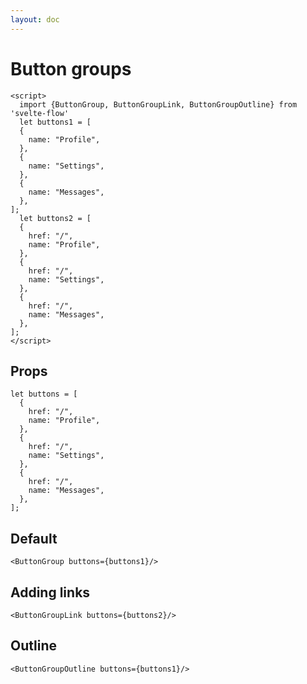 ```yaml
---
layout: doc
---
```


<script>
  import {ButtonGroup, ButtonGroupLink, ButtonGroupOutline} from 'svelte-flow'
  let buttons1 = [
  {
    name: "Profile",
  },
  {
    name: "Settings",
  },
  {
    name: "Messages",
  },
];
  let buttons2 = [
  {
    href: "/",
    name: "Profile",
  },
  {
    href: "/",
    name: "Settings",
  },
  {
    href: "/",
    name: "Messages",
  },
];
</script>


<h1 class="text-3xl w-full mb-8 text-gray-900 dark:text-white">Button groups</h1>

```svelte
<script>
  import {ButtonGroup, ButtonGroupLink, ButtonGroupOutline} from 'svelte-flow'
  let buttons1 = [
  {
    name: "Profile",
  },
  {
    name: "Settings",
  },
  {
    name: "Messages",
  },
];
  let buttons2 = [
  {
    href: "/",
    name: "Profile",
  },
  {
    href: "/",
    name: "Settings",
  },
  {
    href: "/",
    name: "Messages",
  },
];
</script>
```

<h2 class="text-2xl w-full text-gray-900 dark:text-white">Props</h2>

```svelte
let buttons = [
  {
    href: "/",
    name: "Profile",
  },
  {
    href: "/",
    name: "Settings",
  },
  {
    href: "/",
    name: "Messages",
  },
];
```

<h2 class="text-2xl w-full text-gray-900 dark:text-white">Default</h2>

<div
  class="container flex flex-wrap justify-evenly rounded-xl my-4 mx-auto bg-gradient-to-r bg-white dark:bg-gray-900 border border-gray-200 dark:border-gray-700 p-2 sm:p-6">
<ButtonGroup buttons={buttons1}/>
</div>


```svelte
<ButtonGroup buttons={buttons1}/>
```

<h2 class="text-2xl w-full dark:text-white mt-8">Adding links</h2>

<div
  class="container flex flex-wrap justify-evenly rounded-xl my-4 mx-auto bg-gradient-to-r bg-white dark:bg-gray-900 border border-gray-200 dark:border-gray-700 p-2 sm:p-6">
<ButtonGroupLink buttons={buttons2}/>
</div>

```svelte
<ButtonGroupLink buttons={buttons2}/>
```

<h2 class="text-2xl w-full dark:text-white mt-8">Outline</h2>

<div
  class="container flex flex-wrap justify-evenly rounded-xl my-4 mx-auto bg-gradient-to-r bg-white dark:bg-gray-900 border border-gray-200 dark:border-gray-700 p-2 sm:p-6">
<ButtonGroupOutline buttons={buttons1}/>
</div>

```svelte
<ButtonGroupOutline buttons={buttons1}/>
```